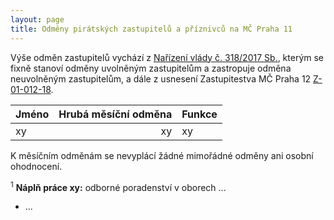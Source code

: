 ```yaml
---
layout: page
title: Odměny pirátských zastupitelů a příznivců na MČ Praha 11
---
```


Výše odměn zastupitelů vychází z [Nařízení vlády č. 318/2017 Sb.](https://www.zakonyprolidi.cz/cs/2017-318), kterým se fixně stanoví odměny uvolněným zastupitelům a zastropuje odměna neuvolněným zastupitelům, a dále z usnesení Zastupitestva MČ Praha 12 [Z-01-012-18](https://www.praha12.cz/assets/File.ashx?id_org=80112&id_dokumenty=66326).


| Jméno | Hrubá měsíční odměna | Funkce | 
|:-------|---------------------:|--------|
| xy | xy | xy |


K měsíčním odměnám se nevyplácí žádné mimořádné odměny ani osobní ohodnocení.

<sup>1</sup> **Náplň práce xy:** odborné poradenství v oborech ...
 * ...
